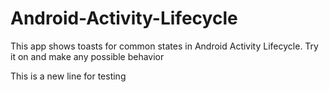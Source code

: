 # Android-Activity-Lifecycle
This app shows toasts for common states in Android Activity Lifecycle. Try it on and make any possible behavior

This is a new line for testing
